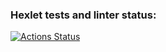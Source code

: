 ### Hexlet tests and linter status:
[![Actions Status](https://github.com/ean3ena/java-project-72/actions/workflows/hexlet-check.yml/badge.svg)](https://github.com/ean3ena/java-project-72/actions)